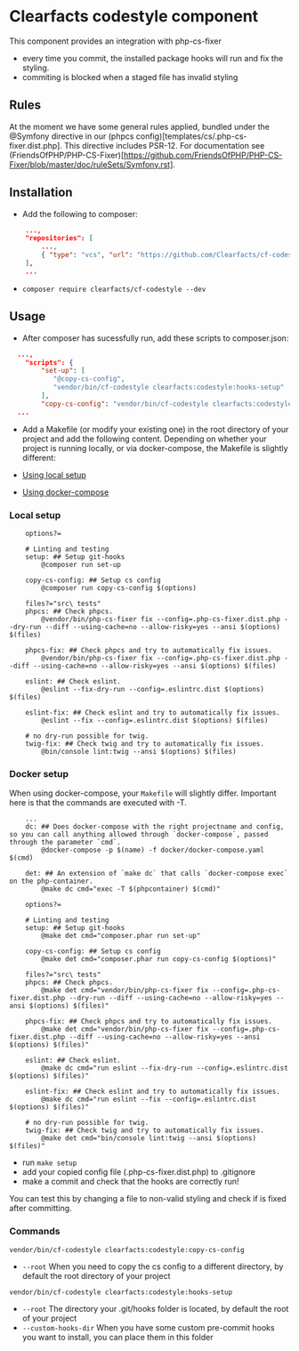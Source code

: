 # Clearfacts codestyle component

This component provides an integration with php-cs-fixer
- every time you commit, the installed package hooks will run and fix the styling.
- commiting is blocked when a staged file has invalid styling

## Rules

At the moment we have some general rules applied, bundled under the @Symfony directive in our (phpcs config)[templates/cs/.php-cs-fixer.dist.php]. This directive includes PSR-12. For documentation see (FriendsOfPHP/PHP-CS-Fixer)[https://github.com/FriendsOfPHP/PHP-CS-Fixer/blob/master/doc/ruleSets/Symfony.rst]. 

## Installation

- Add the following to composer:

```json
    ...,
    "repositories": [
        ...,
        { "type": "vcs", "url": "https://github.com/Clearfacts/cf-codestyle" }
    ],
    ...
```

- `composer require clearfacts/cf-codestyle --dev`

## Usage

- After composer has sucessfully run, add these scripts to composer.json:
```json
  ...,
    "scripts": {
        "set-up": [
           "@copy-cs-config",
           "vendor/bin/cf-codestyle clearfacts:codestyle:hooks-setup"
        ],
        "copy-cs-config": "vendor/bin/cf-codestyle clearfacts:codestyle:copy-cs-config",
  ...
```


- Add a Makefile (or modify your existing one) in the root directory of your project and add the following content.
Depending on whether your project is running locally, or via docker-compose, the Makefile is slightly different:
 
 
 - [Using local setup](#local-setup)
  
 - [Using docker-compose](#docker-setup)


### Local setup
```make
    options?=

    # Linting and testing
    setup: ## Setup git-hooks
	    @composer run set-up

    copy-cs-config: ## Setup cs config
        @composer run copy-cs-config $(options)

    files?="src\ tests"
    phpcs: ## Check phpcs.
        @vendor/bin/php-cs-fixer fix --config=.php-cs-fixer.dist.php --dry-run --diff --using-cache=no --allow-risky=yes --ansi $(options) $(files)

    phpcs-fix: ## Check phpcs and try to automatically fix issues.
        @vendor/bin/php-cs-fixer fix --config=.php-cs-fixer.dist.php --diff --using-cache=no --allow-risky=yes --ansi $(options) $(files)

    eslint: ## Check eslint.
        @eslint --fix-dry-run --config=.eslintrc.dist $(options) $(files)

    eslint-fix: ## Check eslint and try to automatically fix issues.
        @eslint --fix --config=.eslintrc.dist $(options) $(files)

    # no dry-run possible for twig.
    twig-fix: ## Check twig and try to automatically fix issues.
        @bin/console lint:twig --ansi $(options) $(files)
```

### Docker setup

When using docker-compose, your `Makefile` will slightly differ. Important here is that the commands are executed with -T.

```make
    ...
    dc: ## Does docker-compose with the right projectname and config, so you can call anything allowed through `docker-compose`, passed through the parameter `cmd`.
	    @docker-compose -p $(name) -f docker/docker-compose.yaml $(cmd)

    det: ## An extension of `make dc` that calls `docker-compose exec` on the php-container.
	    @make dc cmd="exec -T $(phpcontainer) $(cmd)"

    options?=

    # Linting and testing
    setup: ## Setup git-hooks
	    @make det cmd="composer.phar run set-up"

    copy-cs-config: ## Setup cs config
        @make det cmd="composer.phar run copy-cs-config $(options)"

    files?="src\ tests"
    phpcs: ## Check phpcs.
        @make det cmd="vendor/bin/php-cs-fixer fix --config=.php-cs-fixer.dist.php --dry-run --diff --using-cache=no --allow-risky=yes --ansi $(options) $(files)"

    phpcs-fix: ## Check phpcs and try to automatically fix issues.
        @make det cmd="vendor/bin/php-cs-fixer fix --config=.php-cs-fixer.dist.php --diff --using-cache=no --allow-risky=yes --ansi $(options) $(files)"

    eslint: ## Check eslint.
        @make dc cmd="run eslint --fix-dry-run --config=.eslintrc.dist $(options) $(files)"

    eslint-fix: ## Check eslint and try to automatically fix issues.
        @make dc cmd="run eslint --fix --config=.eslintrc.dist $(options) $(files)"

    # no dry-run possible for twig.
    twig-fix: ## Check twig and try to automatically fix issues.
        @make det cmd="bin/console lint:twig --ansi $(options) $(files)"
```


- run `make setup`
- add your copied config file (.php-cs-fixer.dist.php) to .gitignore
- make a commit and check that the hooks are correctly run!
    
You can test this by changing a file to non-valid styling and check if is fixed after committing.

### Commands

`vendor/bin/cf-codestyle clearfacts:codestyle:copy-cs-config`

- `--root` When you need to copy the cs config to a different directory, by default the root directory of your project

`vendor/bin/cf-codestyle clearfacts:codestyle:hooks-setup`

- `--root` The directory your .git/hooks folder is located, by default the root of your project
- `--custom-hooks-dir` When you have some custom pre-commit hooks you want to install, you can place them in this folder

